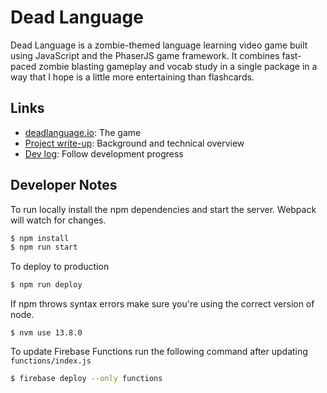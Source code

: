 # Dead Language

Dead Language is a zombie-themed language learning video game built using JavaScript and the PhaserJS game framework. It combines fast-paced zombie blasting gameplay and vocab study in a single package in a way that I hope is a little more entertaining than flashcards.

## Links

* [deadlanguage.io](https://www.deadlanguage.io): The game
* [Project write-up](https://www.projects.sethpuckett.com/dead-language/): Background and technical overview
* [Dev log](https://www.log.deadlanguage.io/): Follow development progress

## Developer Notes

To run locally install the npm dependencies and start the server. Webpack will watch for changes.

```bash
$ npm install
$ npm run start
```

To deploy to production
```bash
$ npm run deploy
```

If npm throws syntax errors make sure you're using the correct version of node.

```
$ nvm use 13.8.0
```

To update Firebase Functions run the following command after updating `functions/index.js`

```bash
$ firebase deploy --only functions
```